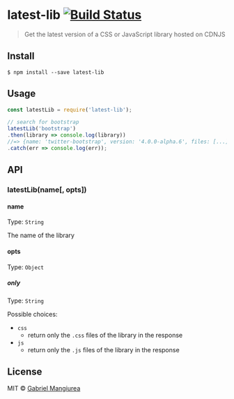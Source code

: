 # latest-lib [![Build Status](https://travis-ci.org/GabrielMangiurea/latest-lib.svg?branch=master)](https://travis-ci.org/GabrielMangiurea/latest-lib)

> Get the latest version of a CSS or JavaScript library hosted on CDNJS


## Install

```
$ npm install --save latest-lib
```


## Usage

```javascript
const latestLib = require('latest-lib');

// search for bootstrap
latestLib('bootstrap')
.then(library => console.log(library))
//=> {name: 'twitter-bootstrap', version: '4.0.0-alpha.6', files: [...]}
.catch(err => console.log(err));
```


## API

### latestLib(name[, opts])

#### name

Type: `String`

The name of the library

#### opts

Type: `Object`

##### only

Type: `String`

Possible choices:

- `css`
  - return only the `.css` files of the library in the response
- `js`
  - return only the `.js` files of the library in the response


## License

MIT &copy; [Gabriel Mangiurea](https://gabrielmangiurea.github.io)
